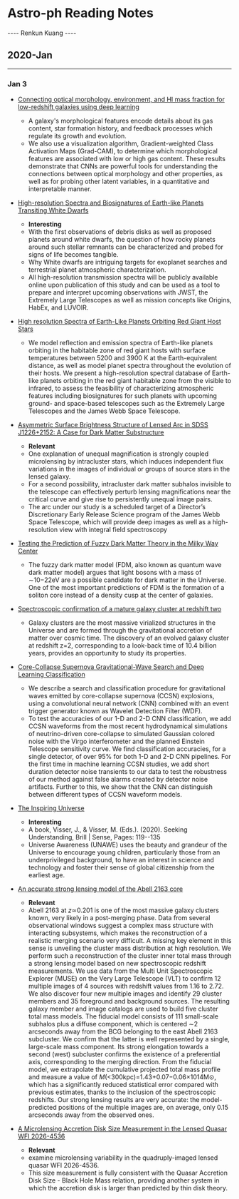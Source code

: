 # Astro-ph Reading Notes

---- Renkun Kuang ----

## 2020-Jan

----

### Jan 3

- [Connecting optical morphology, environment, and HI mass fraction for low-redshift galaxies using deep learning](https://arxiv.org/abs/2001.00018)
  - A galaxy's morphological features encode details about its gas content, star formation history, and feedback processes which regulate its growth and evolution.
  - We also use a visualization algorithm, Gradient-weighted Class Activation Maps (Grad-CAM), to determine which morphological features are associated with low or high gas content. These results demonstrate that CNNs are powerful tools for understanding the connections between optical morphology and other properties, as well as for probing other latent variables, in a quantitative and interpretable manner.

- [High-resolution Spectra and Biosignatures of Earth-like Planets Transiting White Dwarfs](https://arxiv.org/abs/2001.00049)
  - **Interesting**
  - With the first observations of debris disks as well as proposed planets around white dwarfs, the question of how rocky planets around such stellar remnants can be characterized and probed for signs of life becomes tangible.
  - Why White dwarfs are intriguing targets for exoplanet searches and terrestrial planet atmospheric characterization.
  - All high-resolution transmission spectra will be publicly available online upon publication of this study and can be used as a tool to prepare and interpret upcoming observations with JWST, the Extremely Large Telescopes as well as mission concepts like Origins, HabEx, and LUVOIR.

- [High resolution Spectra of Earth-Like Planets Orbiting Red Giant Host Stars](https://arxiv.org/abs/2001.00050)
  - We model reflection and emission spectra of Earth-like planets orbiting in the habitable zone of red giant hosts with surface temperatures between 5200 and 3900 K at the Earth-equivalent distance, as well as model planet spectra throughout the evolution of their hosts. We present a high-resolution spectral database of Earth-like planets orbiting in the red giant habitable zone from the visible to infrared, to assess the feasibility of characterizing atmospheric features including biosignatures for such planets with upcoming ground- and space-based telescopes such as the Extremely Large Telescopes and the James Webb Space Telescope.

- [Asymmetric Surface Brightness Structure of Lensed Arc in SDSS J1226+2152: A Case for Dark Matter Substructure](https://arxiv.org/abs/2001.00261)
  - **Relevant**
  - One explanation of unequal magnification is strongly coupled microlensing by intracluster stars, which induces independent flux variations in the images of individual or groups of source stars in the lensed galaxy.
  - For a second possibility, intracluster dark matter subhalos invisible to the telescope can effectively perturb lensing magnifications near the critical curve and give rise to persistently unequal image pairs.
  - The arc under our study is a scheduled target of a Director’s Discretionary Early Release Science program of the James Webb Space Telescope, which will provide deep images as well as a high-resolution view with integral field spectroscopy

- [Testing the Prediction of Fuzzy Dark Matter Theory in the Milky Way Center](https://arxiv.org/abs/2001.00318)
  - The fuzzy dark matter model (FDM, also known as quantum wave dark matter model) argues that light bosons with a mass of ∼10−22eV are a possible candidate for dark matter in the Universe. One of the most important predictions of FDM is the formation of a soliton core instead of a density cusp at the center of galaxies.

- [Spectroscopic confirmation of a mature galaxy cluster at redshift two](https://arxiv.org/abs/2001.00549)
  - Galaxy clusters are the most massive virialized structures in the Universe and are formed through the gravitational accretion of matter over cosmic time. The discovery of an evolved galaxy cluster at redshift z=2, corresponding to a look-back time of 10.4 billion years, provides an opportunity to study its properties.

- [Core-Collapse Supernova Gravitational-Wave Search and Deep Learning Classification](https://arxiv.org/abs/2001.00279)
  - We describe a search and classification procedure for gravitational waves emitted by core-collapse supernova (CCSN) explosions, using a convolutional neural network (CNN) combined with an event trigger generator known as Wavelet Detection Filter (WDF).
  - To test the accuracies of our 1-D and 2-D CNN classification, we add CCSN waveforms from the most recent hydrodynamical simulations of neutrino-driven core-collapse to simulated Gaussian colored noise with the Virgo interferometer and the planned Einstein Telescope sensitivity curve. We find classification accuracies, for a single detector, of over 95% for both 1-D and 2-D CNN pipelines. For the first time in machine learning CCSN studies, we add short duration detector noise transients to our data to test the robustness of our method against false alarms created by detector noise artifacts. Further to this, we show that the CNN can distinguish between different types of CCSN waveform models.

- [The Inspiring Universe](https://arxiv.org/abs/2001.00456)
  - **Interesting**
  - A book, Visser, J., & Visser, M. (Eds.). (2020). Seeking Understanding, Brill | Sense, Pages: 119--135
  - Universe Awareness (UNAWE) uses the beauty and grandeur of the Universe to encourage young children, particularly those from an underprivileged background, to have an interest in science and technology and foster their sense of global citizenship from the earliest age.

- [An accurate strong lensing model of the Abell 2163 core](https://arxiv.org/abs/1910.08117)
  - **Relevant**
  - Abell 2163 at *z*≃0.201 is one of the most massive galaxy clusters known, very likely in a post-merging phase. Data from several observational windows suggest a complex mass structure with interacting subsystems, which makes the reconstruction of a realistic merging scenario very difficult. A missing key element in this sense is unveiling the cluster mass distribution at high resolution. We perform such a reconstruction of the cluster inner total mass through a strong lensing model based on new spectroscopic redshift measurements. We use data from the Multi Unit Spectroscopic Explorer (MUSE) on the Very Large Telescope (VLT) to confirm 12 multiple images of 4 sources with redshift values from 1.16 to 2.72. We also discover four new multiple images and identify 29 cluster members and 35 foreground and background sources. The resulting galaxy member and image catalogs are used to build five cluster total mass models. The fiducial model consists of 111 small-scale subhalos plus a diffuse component, which is centered ∼2 arcseconds away from the BCG belonging to the east Abell 2163 subcluster. We confirm that the latter is well represented by a single, large-scale mass component. Its strong elongation towards a second (west) subcluster confirms the existence of a preferential axis, corresponding to the merging direction. From the fiducial model, we extrapolate the cumulative projected total mass profile and measure a value of *M*(<300kpc)=1.43+0.07−0.06×1014M⊙, which has a significantly reduced statistical error compared with previous estimates, thanks to the inclusion of the spectroscopic redshifts. Our strong lensing results are very accurate: the model-predicted positions of the multiple images are, on average, only 0.15 arcseconds away from the observed ones.

- [A Microlensing Accretion Disk Size Measurement in the Lensed Quasar WFI 2026-4536](https://arxiv.org/abs/1911.06218)
  - **Relevant**
  - examine microlensing variability in the quadruply-imaged lensed quasar WFI 2026-4536.
  - This size measurement is fully consistent with the Quasar Accretion Disk Size - Black Hole Mass relation, providing another system in which the accretion disk is larger than predicted by thin disk theory.



